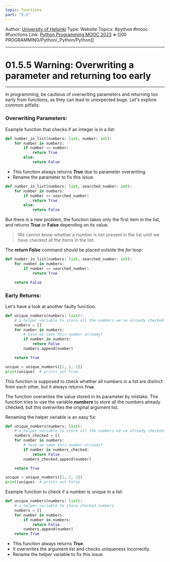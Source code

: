 ```yaml
---
topic: functions
part: "5.1"
---
```

Author: [University of Helsinki](https://programming-23.mooc.fi/)
Type: Website
Topics: #python #mooc #functions 
Link: [Python Programming MOOC 2023](https://programming-23.mooc.fi/)
∗:[[00 PROGRAMMING/Python/_Python/Python]] 

---
# 01.5.5  Warning: Overwriting a parameter and returning too early

--- 
In programming, be cautious of overwriting parameters and returning too early from functions, as they can lead to unexpected bugs. Let's explore common pitfalls:

### Overwriting Parameters:

Example function that checks if an integer is in a list:

```python
def number_in_list(numbers: list, number: int):
    for number in numbers:
        if number == number:
            return True
        else:
            return False

```

- This function always returns ___True___ due to parameter overwriting.
- Rename the parameter to fix this issue.
```python
def number_in_list(numbers: list, searched_number: int):
    for number in numbers:
        if number == searched_number:
            return True
        else:
            return False
```
But there is a new problem, the function takes only the first item in the list,
and returns __True__ or __False__ depending on its value.
> We cannot know whether a number is not present in the list until we have checked all the items in the list.

The ___return False___ command should be placed outside the _for_ loop:
```python
def number_in_list(numbers: list, searched_number: int):
    for number in numbers:
        if number == searched_number:
            return True

    return False
```
### Early Returns:

Let's have a look at another faulty function:

```python
def unique_numbers(numbers: list):
    # a helper variable to store all the numbers we've already checked
    numbers = []
    for number in numbers:
        # have we seen this number already?
        if number in numbers:
            return False
        numbers.append(number)

    return True

unique = unique_numbers([1, 2, 2])
print(unique)  # prints out True
```
This function is supposed to check whether all numbers in a list are distinct from each other, but it always returns ___`True`___.

The function overwrites the value stored in its parameter by mistake.
The function tries to use the variable ___numbers___ to store all the numbers already checked, but this overwrites the original argument list.

Renaming the helper variable is an easy fix:
```python
def unique_numbers(numbers: list):
    # a helper variable to store all the numbers we've already checked
    numbers_checked = []
    for number in numbers:
        # have we seen this number already?
        if number in numbers_checked:
            return False
        numbers_checked.append(number)

    return True

unique = unique_numbers([1, 2, 2])
print(unique)  # prints out False
```


Example function to check if a number is unique in a list:

```python
def unique_numbers(numbers: list):
    # a helper variable to store checked numbers
    numbers = []
    for number in numbers:
        if number in numbers:
            return False
        numbers.append(number)
    return True

```

- This function always returns ___True___.
- It overwrites the argument list and checks uniqueness incorrectly.
- Rename the helper variable to fix this issue.